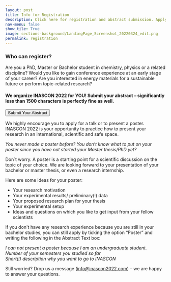 ```yaml
---
layout: post
title: Info for Registration 
description: Click here for registration and abstract submission. Apply for one of the last spots! First come, first serve!
nav-menu: false
show_tile: True
image: sections-background/LandingPage_Screenshot_20220324_edit.png
permalink: registration
---
```



### Who can register?

Are you a PhD, Master or Bachelor student in chemistry, physics or a related discipline?
Would you like to gain conference experience at an early stage of your career?
Are you interested in energy materials for a sustainable future or perform topic-related research? 


#### We organize INASCON 2022 for YOU! Submit your abstract – significantly less than 1500 characters is perfectly fine as well. 

<a href="https://www.eventool.com/web/inascon2022/inaSCON/en/register">
                    <button class="reg_button">Submit Your Abstract<br/></button>
                </a>


We highly encourage you to apply for a talk or to present a poster. INASCON 2022 is your opportunity to practice how to present your research in an international, scientific and safe space. 

*You never made a poster before? 
You don’t know what to put on your poster since you have not started your Master thesis/PhD yet?*

Don´t worry. A poster is a starting point for a scientific discussion on the topic of your choice. We are looking forward to your presentation of your bachelor or master thesis, or even a research internship.

Here are some ideas for your poster:

- Your research motivation
- Your experimental results/ preliminary(!) data
- Your proposed research plan for your thesis
- Your experimental setup
- Ideas and questions on which you like to get input from your fellow scientists
 

If you don't have any research experience because you are still in your bachelor studies, you can still apply by ticking the option “Poster” and writing the following in the Abstract Text box:

*I can not present a poster because I am an undergraduate student.*<br>
*Number of your semesters you studied so far* <br>
*Short(!) description why you want to go to INASCON*
 
Still worried? Drop us a message (<a href="mailto:info@inascon2022.com">info@inascon2022.com</a>) – we are happy to answer your questions. 





